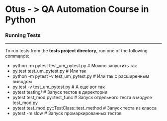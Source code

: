 # Otus - > QA Automation Course in Python


### Running Tests 

---


To run tests from the __tests project directory__, run one of the following commands:



- python -m pytest test_um_pytest.py # Можно запустить так
- py.test test_um_pytest.py # Или так
- python -m pytest -v test_um_pytest.py # Или так с расширенным выводом
- py.test -v test_um_pytest.py # А еще вот так
- pytest testing/ # Запуск тестов в директории
- pytest test_mod.py::test_func # Запуск отдельного теста в модуле test_mod.py
- pytest test_mod.py::TestClass::test_method # Запуск теста из класса
- pytest -m slow # Запуск промаркированных тестов
